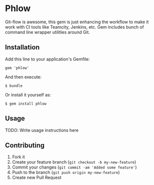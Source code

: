 # Phlow

Git-flow is awesome, this gem is just enhancing the workflow to make it work with CI tools like Teamcity, Jenkins, etc. Gem includes bunch of command line wrapper utilities around Git.

## Installation

Add this line to your application's Gemfile:

    gem 'phlow'

And then execute:

    $ bundle

Or install it yourself as:

    $ gem install phlow

## Usage

TODO: Write usage instructions here

## Contributing

1. Fork it
2. Create your feature branch (`git checkout -b my-new-feature`)
3. Commit your changes (`git commit -am 'Added some feature'`)
4. Push to the branch (`git push origin my-new-feature`)
5. Create new Pull Request
